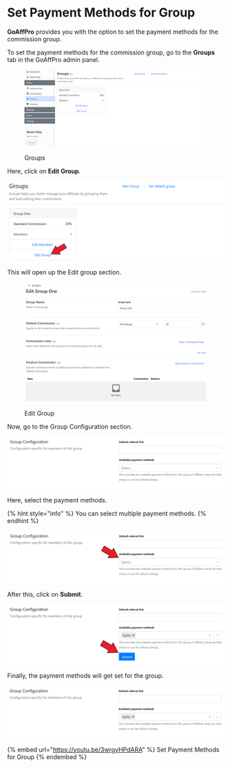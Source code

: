 # Set Payment Methods for Group

**GoAffPro** provides you with the option to set the payment methods for the commission group.

To set the payment methods for the commission group, go to the **Groups** tab in the GoAffPro admin panel.

<figure><img src="../../.gitbook/assets/image (178).png" alt=""><figcaption><p>Groups</p></figcaption></figure>

Here, click on **Edit Group**.

![Click on Edit Group](<../../.gitbook/assets/Screenshot 2021-06-07 142039.png>)

This will open up the Edit group section.

<figure><img src="../../.gitbook/assets/image (3548).png" alt=""><figcaption><p>Edit Group</p></figcaption></figure>

Now, go to the Group Configuration section.

![Group Configuration](<../../.gitbook/assets/image (1221).png>)

Here, select the payment methods.

{% hint style="info" %}
You can select multiple payment methods.
{% endhint %}

![Select payment methods](<../../.gitbook/assets/Screenshot 2021-06-07 142324.png>)

After this, click on **Submit**.

![Click on Submit](<../../.gitbook/assets/Screenshot 2021-06-07 142454.png>)

Finally, the payment methods will get set for the group.

![](<../../.gitbook/assets/image (2895).png>)

{% embed url="https://youtu.be/3wrgyHPdARA" %}
Set Payment Methods for Group
{% endembed %}
